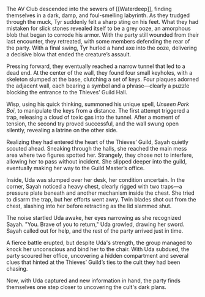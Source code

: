The AV Club descended into the sewers of [[Waterdeep]], finding themselves in a dark, damp, and foul-smelling labyrinth. As they trudged through the muck, Tyr suddenly felt a sharp sting on his feet. What they had mistaken for slick stones revealed itself to be a grey ooze, an amorphous blob that began to corrode his armor. With the party still wounded from their last encounter, they retreated, with some members defending the rear of the party. With a final swing, Tyr hurled a hand axe into the ooze, delivering a decisive blow that ended the creature’s assault.

Pressing forward, they eventually reached a narrow tunnel that led to a dead end. At the center of the wall, they found four small keyholes, with a skeleton slumped at the base, clutching a set of keys. Four plaques adorned the adjacent wall, each bearing a symbol and a phrase—clearly a puzzle blocking the entrance to the Thieves’ Guild Hall.

Wisp, using his quick thinking, summoned his unique spell, _Unseen Pork Boi_, to manipulate the keys from a distance. The first attempt triggered a trap, releasing a cloud of toxic gas into the tunnel. After a moment of tension, the second try proved successful, and the wall swung open silently, revealing a latrine on the other side.

Realizing they had entered the heart of the Thieves’ Guild, Sayah quietly scouted ahead. Sneaking through the halls, she reached the main mess area where two figures spotted her. Strangely, they chose not to interfere, allowing her to pass without incident. She slipped deeper into the guild, eventually making her way to the Guild Master’s office.

Inside, Uda was slumped over her desk, her condition uncertain. In the corner, Sayah noticed a heavy chest, clearly rigged with two traps—a pressure plate beneath and another mechanism inside the chest. She tried to disarm the trap, but her efforts went awry. Twin blades shot out from the chest, slashing into her before retracting as the lid slammed shut.

The noise startled Uda awake, her eyes narrowing as she recognized Sayah. "You. Brave of you to return," Uda growled, drawing her sword. Sayah called out for help, and the rest of the party arrived just in time.

A fierce battle erupted, but despite Uda's strength, the group managed to knock her unconscious and bind her to the chair. With Uda subdued, the party scoured her office, uncovering a hidden compartment and several clues that hinted at the Thieves’ Guild’s ties to the cult they had been chasing.

Now, with Uda captured and new information in hand, the party finds themselves one step closer to uncovering the cult's dark plans.